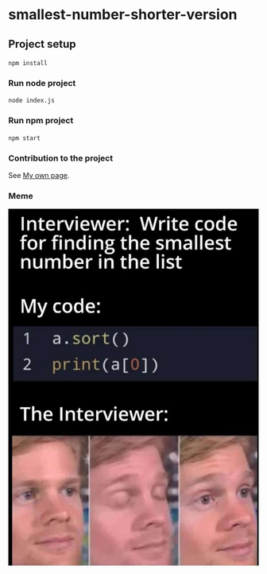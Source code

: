 # smallest-number-shorter-version

## Project setup
```
npm install
```

### Run node project
```
node index.js
```

### Run npm project
```
npm start
```

### Contribution to the project
See [My own page](https://charlyceballos.github.io/).

### Meme
<div>
  <img src='./meme.jpeg' />
</div>